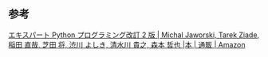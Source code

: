 ## 参考

[エキスパート Python プログラミング改訂 2 版 | Michal Jaworski, Tarek Ziade, 稲田 直哉, 芝田 将, 渋川 よしき, 清水川 貴之, 森本 哲也 |本 | 通販 | Amazon](https://www.amazon.co.jp/%E3%82%A8%E3%82%AD%E3%82%B9%E3%83%91%E3%83%BC%E3%83%88Python%E3%83%97%E3%83%AD%E3%82%B0%E3%83%A9%E3%83%9F%E3%83%B3%E3%82%B0%E6%94%B9%E8%A8%822%E7%89%88-Michal-Jaworski/dp/4048930613)
